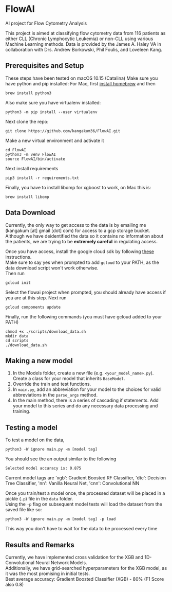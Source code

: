 # FlowAI
AI project for Flow Cytometry Analysis </br>

This project is aimed at classifying flow cytometry data from 116 patients as either CLL (Chronic Lymphocytic Leukemia) or non-CLL using various Machine Learning methods.  Data is provided by the James A. Haley VA in collaboration with Drs. Andrew Borkowski, Phil Foulis, and Loveleen Kang.</br>

## Prerequisites and Setup
These steps have been tested on macOS 10.15 (Catalina)
Make sure you have python and pip installed: For Mac, first [install homebrew](https://brew.sh/) and then
```
brew install python3
```
Also make sure you have virtualenv installed: </br>
```
python3 -m pip install --user virtualenv
```

Next clone the repo:</br>
```
git clone https://github.com/kangakum36/FlowAI.git
```
Make a new virtual environment and activate it
```
cd FlowAI
python3 -m venv FlowAI
source FlowAI/bin/activate
```
Next install requirements</br>
```
pip3 install -r requirements.txt
```
Finally, you have to install libomp for xgboost to work, on Mac this is:
```
brew install libomp
```


## Data Download
Currently, the only way to get access to the data is by emailing me (kangakum [at] gmail [dot] com) for access to a gcp storage bucket.  Although we have deidentified the data so it contains no information about the patients, we are trying to be **extremely careful** in regulating access. </br>

Once you have access, install the google cloud sdk by following [these](https://cloud.google.com/sdk/docs/install) instructions. </br>
Make sure to say yes when prompted to add ```gcloud``` to your PATH, as the data download script won't work otherwise. </br>
Then run </br>
```
gcloud init
```
Select the flowai project when prompted, you should already have access if you are at this step.
Next run
```
gcloud components update
```
Finally, run the following commands (you must have gcloud added to your PATH) </br>
```
chmod +x ./scripts/download_data.sh
mkdir data
cd scripts
./download_data.sh
```
## Making a new model
1. In the Models folder, create a new file (e.g. `<your_model_name>.py`).  Create a class for your model that inherits `BaseModel`.
2. Override the train and test functions.</br>
3. In `main.py`, add an abbreviation for your model to the choices for valid abbreviations in the `parse_args` method.</br>
4. In the main method, there is a series of cascading if statements.  Add your model to this series and do any necessary data processing and training.

## Testing a model
To test a model on the data, </br>
```
python3 -W ignore main.py -m [model tag]
```
You should see the an output similar to the following
```
Selected model accuracy is: 0.875
```

Current model tags are 'xgb': Gradient Boosted RF Classifier, 'dtc': Decision Tree Classifier, 'nn': Vanilla Neural Net, 'cnn': Convolutional NN

Once you train/test a model once, the processed dataset will be placed in a pickle (`.p`) file in the `data` folder. </br>
Using the `-p` flag on subsequent model tests will load the dataset from the saved file like so:</br>
```
python3 -W ignore main.py -m [model tag] -p load
```
This way you don't have to wait for the data to be processed every time </br>

## Results and Remarks
Currently, we have implemented cross validation for the XGB and 1D-Convolutional Neural Network Models. </br>
Additionally, we have grid-searched hyperparameters for the XGB model, as it was the most promising in initial tests. </br>
Best average accuracy: Gradient Boosted Classifier (XGB) - 80% (F1 Score also 0.8)
